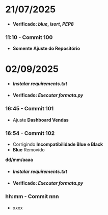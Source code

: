 # **21/07/2025**

- #### Verificado: ***blue***, ***isort***, ***PEP8***

### **11:10  - Commit 100**

- **Somente Ajuste do Repositório**

# **02/09/2025**

- #### ***Instalar requirements.txt***
  
- #### Verificado: ***Executar formata.py***
  

### **16:45 - Commit 101**

- Ajuste **Dashboard Vendas**

### **16:54 - Commit 102**

- Corrigindo **Incompatibilidade Blue e Black**
- **Blue** Removido

**dd/mm/aaaa**

- #### ***Instalar requirements.txt***
  
- #### Verificado: ***Executar formata.py***
  

### **hh:mm - Commit nnn**

- xxxx